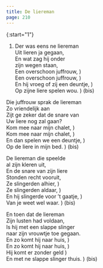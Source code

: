 ```yaml
---
title: De liereman
page: 210
---  
```


{:start="1"}  
1. Der was eens ne liereman  
Uit lieren ja gegaan,  
En wat zag hij onder   
zijn wegen staan,  
Een overschoon juffrouw,         )  
Een overschoon juffrouw,         )  
En hij vroeg of zij een deuntje, )  
Op zijne liere spelen wou.       ) (bis)  

Die juffrouw sprak de liereman  
Zo vriendelijk aan  
Zijt ge zeker dat de snare van  
Uw liere nog zal gaan?  
Kom mee naar mijn chalet,  )  
Kom mee naar mijn chalet,  )  
En dan spelen we een deuntje,   )  
Op de liere in mijn bed.     ) (bis)  

De liereman die speelde  
al zijn kleren uit,  
En de snare van zijn liere   
Stonden recht vooruit,  
Ze slingerden alhier,  )  
Ze slingerden aldaar,  )  
En hij slingerde voor ’t gaatje, )  
Van je weet wel waar.  ) (bis)  

En toen dat de liereman  
Zijn lusten had voldaan,  
Is hij met een slappe slinger   
naar zijn vrouwtje toe gegaan.  
En zo komt hij naar huis, )  
En zo komt hij naar huis, )  
Hij komt er zonder geld   )   
En met ne slappe slinger thuis. ) (bis)   